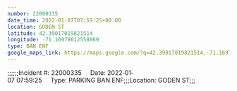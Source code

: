```yaml
---
number: 22000335
date_time: 2022-01-07T07:59:25+00:00
location: GODEN ST
latitude: 42.39017019821514
longitude: -71.16978612558069
type: BAN ENF
google_maps_link: https://maps.google.com/?q=42.39017019821514,-71.16978612558069
---
```


;;;;;;Incident #: 22000335     Date: 2022‐01‐07 07:59:25     Type: PARKING BAN ENF;;;Location: GODEN ST;;;
